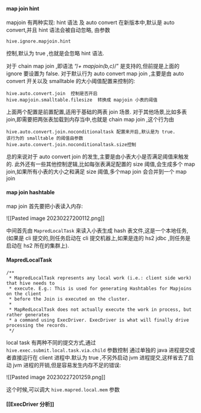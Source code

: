 
#### map join hint

mapjoin 有两种实现: hint 语法 及 auto convert
在新版本中,默认是 auto convert,并且 hint 语法会被自动忽略,
由参数

`hive.ignore.mapjoin.hint `

控制,默认为 true ,也就是会忽略 hint 语法.

对于 chain map join ,即语法 “/*+ mapjoin(b,c)*/”  是支持的,但前提是上面的 ignore 要设置为 false.
对于默认行为 auto convert map join ,主要是由 auto convert 开关以及 smalltable 的大小阈值配置来控制的:
```
hive.auto.convert.join  控制是否开启
hive.mapjoin.smalltable.filesize  转换成 mapjoin 小表的阈值
```


上面两个配置是前置配置,适用于基础的两表 join 场景.
对于其他场景,比如多表join,即需要把两张表加载到内存当中,也就是 chain map join ,这个行为由

```
hive.auto.convert.join.noconditionaltask 配置来开启,默认是为 true.
该行为的 smalltable 的阈值由参数
hive.auto.convert.join.noconditionaltask.size控制
```

总的来说对于 auto convert join 的发生,主要是由小表大小是否满足阈值来触发的. 
此外还有一些其他控制逻辑,比如每张表满足配置的 size 阈值,会生成多个 map join,如果所有小表的大小之和满足 size 阈值,多个map join 会合并到一个 map join

#### map join hashtable

map join 首先要把小表读入内存:

![[Pasted image 20230227200112.png]]

中间首先由 `MapredLocalTask` 来读入小表生成 hash 表文件,这是一个本地任务,(如果是 cli 提交的,则任务启动在 cli 提交机器上,如果是连的 hs2 jdbc ,则任务是启动在 hs2 所在的集群上). 

####  MapredLocalTask

```
/**
 * MapredLocalTask represents any local work (i.e.: client side work) that hive needs to
 * execute. E.g.: This is used for generating Hashtables for Mapjoins on the client
 * before the Join is executed on the cluster.
 *
 * MapRedLocalTask does not actually execute the work in process, but rather generates
 * a command using ExecDriver. ExecDriver is what will finally drive processing the records.
 */
```


local task 有两种不同的提交方式,通过 `hive.exec.submit.local.task.via.child`  参数控制
通过单独的 java 进程提交或者直接运行在 client 进程中.默认为 true ,不另外启动  jvm 进程提交,这样省去了启动 jvm 进程的开销,但是容易发生内存不足的错误:

![[Pasted image 20230227201259.png]]


这个时候,可以调大  `hive.mapred.local.mem` 参数


#### [[ExecDriver 分析]]
